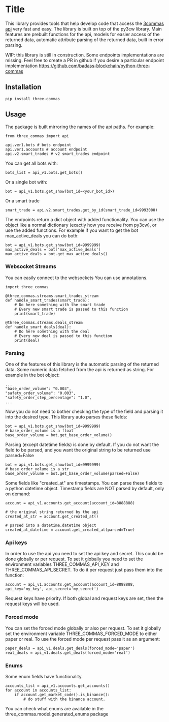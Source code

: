 # Title

This library provides tools that help develop code that access the 
[3commas api](https://github.com/3commas-io/3commas-official-api-docs) very fast and easy. 
The library is built on top of the py3cw library.
Main features are prebuilt functions for the api, models for easier access of the returned data, 
automatic attribute parsing of the returned data, built in error parsing. 

WIP: this library is still in construction. Some endpoints implementations are missing. Feel free to create a PR in github 
if you desire a particular endpoint implementation https://github.com/badass-blockchain/python-three-commas

## Installation

    pip install three-commas

## Usage

The package is built mirroring the names of the api paths. For example:

    from three_commas import api

    api.ver1.bots # bots endpoint
    api.ver1.accounts # account endpoint
    api.v2.smart_trades # v2 smart_trades endpoint

You can get all bots with: 

    bots_list = api_v1.bots.get_bots()

Or a single bot with:

    bot = api_v1.bots.get_show(bot_id=<your_bot_id>)

Or a smart trade

    smart_trade = api.v2.smart_trades.get_by_id(smart_trade_id=9993000)

The endpoints return a dict object with added functionality. You can use the object like a normal dictionary 
(exactly how you receive from py3cw), or use the added functions. 
For example if you want to get the bot max_active_deals you can do both:

    bot = api_v1.bots.get_show(bot_id=9999999)
    max_active_deals = bot['max_active_deals']
    max_active_deals = bot.get_max_active_deals()

### Websocket Streams

You can easily connect to the websockets 
You can use annotations.

    import three_commas

    @three_commas.streams.smart_trades_stream
    def handle_smart_trades(smart_trade):
        # Do here something with the smart trade
        # Every new smart trade is passed to this function
        print(smart_trade)

    @three_commas.streams.deals_stream
    def handle_smart_deals(deal):
        # Do here something with the deal
        # Every new deal is passed to this function
        print(deal)

### Parsing
One of the features of this library is the automatic parsing of the returned data. 
Some numeric data fetched from the api is returned as string. For example in the bot object:

    ...
    "base_order_volume": "0.003",
    "safety_order_volume": "0.003",
    "safety_order_step_percentage": "1.0",
    ...

Now you do not need to bother checking the type of the field and parsing it into the desired type.
This library auto parses these fields:

    bot = api_v1.bots.get_show(bot_id=9999999)
    # base_order_volume is a float
    base_order_volume = bot.get_base_order_volume() 

    
Parsing (except datetime fields) is done by default. 
If you do not want the field to be parsed, and you want the original string to be returned use parsed=False

    bot = api_v1.bots.get_show(bot_id=9999999)
    # base_order_volume is a str
    base_order_volume = bot.get_base_order_volume(parsed=False) 


Some fields like "created_at" are timestamps. You can parse these fields to a python datetime object. 
Timestamp fields are NOT parsed by default, only on demand:

    account = api_v1.accounts.get_account(account_id=8888888)

    # the original string returned by the api
    created_at_str = account.get_created_at() 

    # parsed into a datetime.datetime object
    created_at_datetime = account.get_created_at(parsed=True) 


### Api keys

In order to use the api you need to set the api key and secret. This could be done globally or per request.
To set it globally you need to set the environment variables THREE_COMMAS_API_KEY and THREE_COMMAS_API_SECRET.
To do it per request just pass them into the function:

    account = api_v1.accounts.get_account(account_id=8888888, api_key='my_key', api_secret='my_secret')

Request keys have priority. If both global and request keys are set, then the request keys will be used.

### Forced mode

You can set the forced mode globally or also per request.
To set it globally set the environment variable THREE_COMMAS_FORCED_MODE to either paper or real.
To use the forced mode per request pass it as an argument:

    paper_deals = api_v1.deals.get_deals(forced_mode='paper')
    real_deals = api_v1.deals.get_deals(forced_mode='real')


### Enums

Some enum fields have functionality. 

    accounts_list = api_v1.accounts.get_accounts()
    for account in accounts_list:
        if account.get_market_code().is_binance():
            # do stuff with the binance account.

You can check what enums are available in the three_commas.model.generated_enums package


